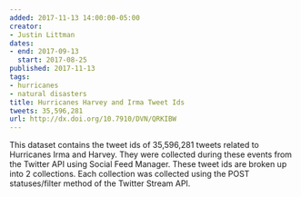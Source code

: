 ```yaml
---
added: 2017-11-13 14:00:00-05:00
creator:
- Justin Littman
dates:
- end: 2017-09-13
  start: 2017-08-25
published: 2017-11-13
tags:
- hurricanes
- natural disasters
title: Hurricanes Harvey and Irma Tweet Ids
tweets: 35,596,281
url: http://dx.doi.org/10.7910/DVN/QRKIBW
---
```


This dataset contains the tweet ids of 35,596,281 tweets related to Hurricanes Irma and Harvey. They were collected during these events from the Twitter API using Social Feed Manager. These tweet ids are broken up into 2 collections. Each collection was collected using the POST statuses/filter method of the Twitter Stream API.
